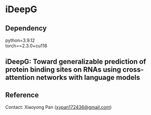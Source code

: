 # iDeepG

## Dependency
python=3.9.12  
torch==2.3.0+cu118

## iDeepG: Toward generalizable prediction of protein binding sites on RNAs using cross-attention networks with language models

## Reference
Contact: Xiaoyong Pan (xypan172436@gmail.com)

